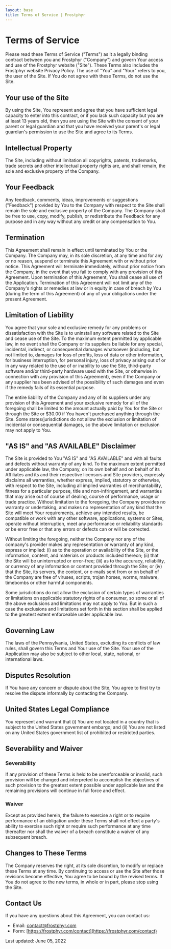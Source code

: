 ```yaml
---
layout: base
title: Terms of Service | Frostphyr
---
```


# Terms of Service

Please read these Terms of Service ("Terms") as it a legally binding contract between you and Frostphyr ("Company") and govern Your access and use of the Frostphyr website ("Site"). These Terms also includes the Frostphyr website Privacy Policy. The use of "You" and "Your" refers to you, the user of the Site. If You do not agree with these Terms, do not use the Site.

## Your use of the Site

By using the Site, You represent and agree that you have sufficient legal capacity to enter into this contract, or if you lack such capacity but you are at least 13 years old, then you are using the Site with the consent of your parent or legal guardian and that you have received your parent's or legal guardian's permission to use the Site and agree to its Terms.

## Intellectual Property

The Site, including without limitation all copyrights, patents, trademarks, trade secrets and other intellectual property rights are, and shall remain, the sole and exclusive property of the Company.

## Your Feedback

Any feedback, comments, ideas, improvements or suggestions ("Feedback") provided by You to the Company with respect to the Site shall remain the sole and exclusive property of the Company. The Company shall be free to use, copy, modify, publish, or redistribute the Feedback for any purpose and in any way without any credit or any compensation to You.

## Termination

This Agreement shall remain in effect until terminated by You or the Company. The Company may, in its sole discretion, at any time and for any or no reason, suspend or terminate this Agreement with or without prior notice. This Agreement will terminate immediately, without prior notice from the Company, in the event that you fail to comply with any provision of this Agreement. Upon termination of this Agreement, You shall cease all use of the Application. Termination of this Agreement will not limit any of the Company's rights or remedies at law or in equity in case of breach by You (during the term of this Agreement) of any of your obligations under the present Agreement.

## Limitation of Liability

You agree that your sole and exclusive remedy for any problems or dissatisfaction with the Site is to uninstall any software related to the Site and cease use of the Site. To the maximum extent permitted by applicable law, in no event shall the Company or its suppliers be liable for any special, incidental, indirect, or consequential damages whatsoever (including, but not limited to, damages for loss of profits, loss of data or other information, for business interruption, for personal injury, loss of privacy arising out of or in any way related to the use of or inability to use the Site, third-party software and/or third-party hardware used with the Site, or otherwise in connection with any provision of this Agreement), even if the Company or any supplier has been advised of the possibility of such damages and even if the remedy fails of its essential purpose.

The entire liability of the Company and any of its suppliers under any provision of this Agreement and your exclusive remedy for all of the foregoing shall be limited to the amount actually paid by You for the Site or through the Site or $30.00 if You haven't purchased anything through the Site. Some states/jurisdictions do not allow the exclusion or limitation of incidental or consequential damages, so the above limitation or exclusion may not apply to You.

## "AS IS" and "AS AVAILABLE" Disclaimer

The Site is provided to You "AS IS" and "AS AVAILABLE" and with all faults and defects without warranty of any kind. To the maximum extent permitted under applicable law, the Company, on its own behalf and on behalf of its Affiliates and its and their respective licensors and Site providers, expressly disclaims all warranties, whether express, implied, statutory or otherwise, with respect to the Site, including all implied warranties of merchantability, fitness for a particular purpose, title and non-infringement, and warranties that may arise out of course of dealing, course of performance, usage or trade practice. Without limitation to the foregoing, the Company provides no warranty or undertaking, and makes no representation of any kind that the Site will meet Your requirements, achieve any intended results, be compatible or work with any other software, applications, systems or Sites, operate without interruption, meet any performance or reliability standards or be error free or that any errors or defects can or will be corrected.

Without limiting the foregoing, neither the Company nor any of the company's provider makes any representation or warranty of any kind, express or implied: (i) as to the operation or availability of the Site, or the information, content, and materials or products included thereon; (ii) that the Site will be uninterrupted or error-free; (iii) as to the accuracy, reliability, or currency of any information or content provided through the Site; or (iv) that the Site, its servers, the content, or e-mails sent from or on behalf of the Company are free of viruses, scripts, trojan horses, worms, malware, timebombs or other harmful components.

Some jurisdictions do not allow the exclusion of certain types of warranties or limitations on applicable statutory rights of a consumer, so some or all of the above exclusions and limitations may not apply to You. But in such a case the exclusions and limitations set forth in this section shall be applied to the greatest extent enforceable under applicable law.

## Governing Law

The laws of the Pennsylvania, United States, excluding its conflicts of law rules, shall govern this Terms and Your use of the Site. Your use of the Application may also be subject to other local, state, national, or international laws.

## Disputes Resolution

If You have any concern or dispute about the Site, You agree to first try to resolve the dispute informally by contacting the Company.

## United States Legal Compliance

You represent and warrant that (i) You are not located in a country that is subject to the United States government embargo; and (ii) You are not listed on any United States government list of prohibited or restricted parties.

## Severability and Waiver

### Severability

If any provision of these Terms is held to be unenforceable or invalid, such provision will be changed and interpreted to accomplish the objectives of such provision to the greatest extent possible under applicable law and the remaining provisions will continue in full force and effect.

### Waiver

Except as provided herein, the failure to exercise a right or to require performance of an obligation under these Terms shall not effect a party's ability to exercise such right or require such performance at any time thereafter nor shall the waiver of a breach constitute a waiver of any subsequent breach.

## Changes to These Terms

The Company reserves the right, at its sole discretion, to modify or replace these Terms at any time. By continuing to access or use the Site after those revisions become effective, You agree to be bound by the revised terms. If You do not agree to the new terms, in whole or in part, please stop using the Site.

## Contact Us

If you have any questions about this Agreement, you can contact us:
- Email: [contact@frostphyr.com](mailto:contact@frostphyr.com)
- Form: [https://frostphyr.com/contact](https://frostphyr.com/contact)

Last updated: June 05, 2022
